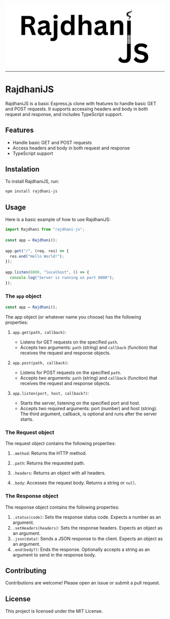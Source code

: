 <img src="./logo.png" align="center">
<hr>

# RajdhaniJS

RajdhaniJS is a basic Express.js clone with features to handle basic GET and POST requests. It supports accessing headers and body in both request and response, and includes TypeScript support.

## Features

- Handle basic GET and POST requests
- Access headers and body in both request and response
- TypeScript support

## Instalation
To install RajdhaniJS, run:

```bash
npm install rajdhani-js
```

## Usage
Here is a basic example of how to use RajdhaniJS:

```js
import Rajdhani from "rajdhani-js";

const app = Rajdhani();

app.get("/", (req, res) => {
  res.end("Hello World!");
});

app.listen(8000, "localhost", () => {
  console.log("Server is running on port 8000");
});
```

### The `app` object
```js
const app = Rajdhani();
```
The app object (or whatever name you choose) has the following properties:


1. `app.get(path, callback)`:
    - Listens for GET requests on the specified `path`.
    - Accepts two arguments: `path` (string) and `callback` (function) that receives the request and response objects.

2. `app.post(path, callback)`:
    - Listens for POST requests on the specified `path`.
    - Accepts two arguments: `path` (string) and `callback` (function) that receives the request and response objects.



3. `app.listen(port, host, callback?)`:
    - Starts the server, listening on the specified port and host.
    - Accepts two required arguments: port (number) and host (string). The third argument, callback, is optional and runs after the server starts.


### The Request object
The request object contains the following properties:

1. `.method`: Returns the HTTP method.

2. `.path`: Returns the requested path. 

3. `.headers`: Returns an object with all headers.

4. `.body`: Accesses the request body. Returns a string or `null`.


### The Response object
The response object contains the following properties:

1. `.status(code)`: Sets the response status code. Expects a number as an argument.
2. `.setHeaders(headers)`: Sets the response headers. Expects an object as an argument.
3. `.json(data)`: Sends a JSON response to the client. Expects an object as an argument.
4. `.end(body?)`: Ends the response. Optionally accepts a string as an argument to send in the response body.

## Contributing

Contributions are welcome! Please open an issue or submit a pull request.

## License
This project is licensed under the MIT License.